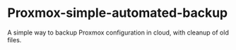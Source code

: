 # Proxmox-simple-automated-backup
A simple way to backup Proxmox configuration in cloud, with cleanup of old files.
